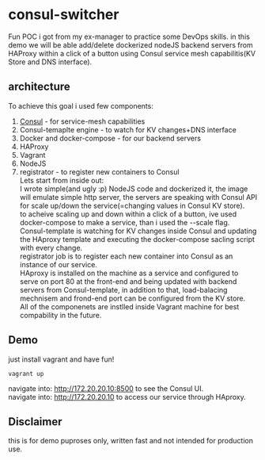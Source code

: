 # consul-switcher
Fun POC i got from my ex-manager to practice some DevOps skills.
in this demo we will be able add/delete dockerized nodeJS backend servers from HAProxy within a click of a button using Consul service mesh capabilitis(KV Store and DNS interface).
## architecture
To achieve this goal i used few components:
1. [Consul](https://www.consul.io/) - for service-mesh capabilities 
2. Consul-temaplte engine - to watch for KV changes+DNS interface
3. Docker and docker-compose - for our backend servers
4. HAProxy
5. Vagrant
6. NodeJS
7. registrator - to register new containers to Consul    
Lets start from inside out:  
I wrote simple(and ugly :p) NodeJS code and dockerized it, the image will emulate simple http server, the servers are speaking with Consul API for scale up/down the service(=changing values in Consul KV store).  
to acheive scaling up and down within a click of a button, ive used docker-compose to make a service, than i used the --scale flag.  
Consul-template is watching for KV changes inside Consul and updating the HAproxy template and executing the docker-compose sacling script with every change.  
registrator job is to register each new container into Consul as an instance of our service.  
HAproxy is installed on the machine as a service and configured to serve on port 80 at the front-end and being updated with backend servers from Consul-template, in addition to that, load-balacing mechnisem and frond-end port can be configured from the KV store.  
All of the componenets are instlled inside Vagrant machine for best compability in the future.  


## Demo
just install vagrant and have fun!
```
vagrant up
```
navigate into: http://172.20.20.10:8500 to see the Consul UI.  
navigate into: http://172.20.20.10 to access our service through HAproxy.

## Disclaimer
this is for demo puproses only, written fast and not intended for production use.

